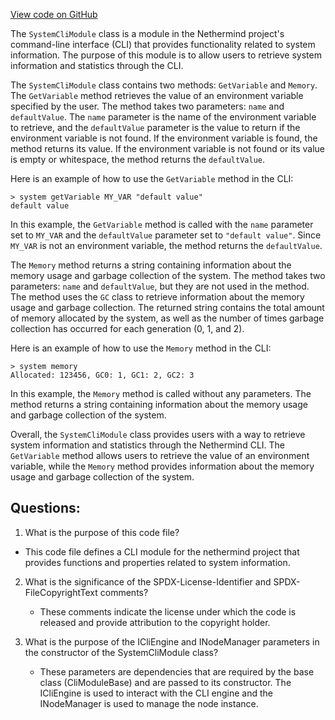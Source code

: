 [View code on GitHub](https://github.com/nethermindeth/nethermind/Nethermind.Cli/Modules/SystemCliModule.cs)

The `SystemCliModule` class is a module in the Nethermind project's command-line interface (CLI) that provides functionality related to system information. The purpose of this module is to allow users to retrieve system information and statistics through the CLI. 

The `SystemCliModule` class contains two methods: `GetVariable` and `Memory`. The `GetVariable` method retrieves the value of an environment variable specified by the user. The method takes two parameters: `name` and `defaultValue`. The `name` parameter is the name of the environment variable to retrieve, and the `defaultValue` parameter is the value to return if the environment variable is not found. If the environment variable is found, the method returns its value. If the environment variable is not found or its value is empty or whitespace, the method returns the `defaultValue`.

Here is an example of how to use the `GetVariable` method in the CLI:

```
> system getVariable MY_VAR "default value"
default value
```

In this example, the `GetVariable` method is called with the `name` parameter set to `MY_VAR` and the `defaultValue` parameter set to `"default value"`. Since `MY_VAR` is not an environment variable, the method returns the `defaultValue`.

The `Memory` method returns a string containing information about the memory usage and garbage collection of the system. The method takes two parameters: `name` and `defaultValue`, but they are not used in the method. The method uses the `GC` class to retrieve information about the memory usage and garbage collection. The returned string contains the total amount of memory allocated by the system, as well as the number of times garbage collection has occurred for each generation (0, 1, and 2).

Here is an example of how to use the `Memory` method in the CLI:

```
> system memory
Allocated: 123456, GC0: 1, GC1: 2, GC2: 3
```

In this example, the `Memory` method is called without any parameters. The method returns a string containing information about the memory usage and garbage collection of the system.

Overall, the `SystemCliModule` class provides users with a way to retrieve system information and statistics through the Nethermind CLI. The `GetVariable` method allows users to retrieve the value of an environment variable, while the `Memory` method provides information about the memory usage and garbage collection of the system.
## Questions: 
 1. What is the purpose of this code file?
   - This code file defines a CLI module for the nethermind project that provides functions and properties related to system information.

2. What is the significance of the SPDX-License-Identifier and SPDX-FileCopyrightText comments?
   - These comments indicate the license under which the code is released and provide attribution to the copyright holder.

3. What is the purpose of the ICliEngine and INodeManager parameters in the constructor of the SystemCliModule class?
   - These parameters are dependencies that are required by the base class (CliModuleBase) and are passed to its constructor. The ICliEngine is used to interact with the CLI engine and the INodeManager is used to manage the node instance.